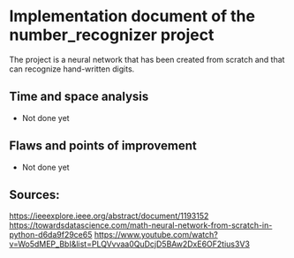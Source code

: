 # Implementation document of the number_recognizer project

The project is a neural network that has been created from scratch and that can recognize hand-written digits.

## Time and space analysis

- Not done yet

## Flaws and points of improvement

- Not done yet

## Sources:
https://ieeexplore.ieee.org/abstract/document/1193152
https://towardsdatascience.com/math-neural-network-from-scratch-in-python-d6da9f29ce65
https://www.youtube.com/watch?v=Wo5dMEP_BbI&list=PLQVvvaa0QuDcjD5BAw2DxE6OF2tius3V3
